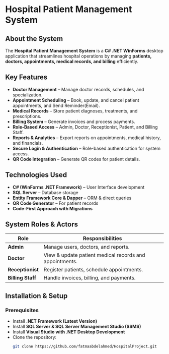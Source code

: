 ﻿# Hospital Patient Management System  

## About the System  
The **Hospital Patient Management System** is a **C# .NET WinForms** desktop application that streamlines hospital operations by managing **patients, doctors, appointments, medical records, and billing** efficiently.  

## Key Features  
- **Doctor Management** – Manage doctor records, schedules, and specialization.  
- **Appointment Scheduling** – Book, update, and cancel patient appointments, and Send Reminder(Email).  
- **Medical Records** – Store patient diagnoses, treatments, and prescriptions.  
- **Billing System** – Generate invoices and process payments.  
- **Role-Based Access** – Admin, Doctor, Receptionist, Patient, and Billing Staff.  
- **Reports & Analytics** – Export reports on appointments, medical history, and financials.  
- **Secure Login & Authentication** – Role-based authentication for system access.  
- **QR Code Integration** – Generate QR codes for patient details.  

## Technologies Used  
- **C# (WinForms .NET Framework)** – User Interface development  
- **SQL Server** – Database storage  
- **Entity Framework Core & Dapper** – ORM & direct queries  
- **QR Code Generator** – For patient records  
- **Code-First Approach with Migrations**  

## System Roles & Actors  
| Role           | Responsibilities |
|---------------|----------------|
| **Admin**       | Manage users, doctors, and reports. |
| **Doctor**      | View & update patient medical records and appointments. |
| **Receptionist** | Register patients, schedule appointments. |
| **Billing Staff** | Handle invoices, billing, and payments. |

## Installation & Setup  
### **Prerequisites**  
- Install **.NET Framework (Latest Version)**  
- Install **SQL Server & SQL Server Management Studio (SSMS)**  
- Install **Visual Studio with .NET Desktop Development**  
- Clone the repository:  
  ```sh
  git clone https://github.com/fatmaabdelahmed/HospitalProject.git
